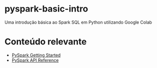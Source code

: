 # pyspark-basic-intro

Uma introdução básica ao Spark SQL em Python utilizando Google Colab

# Conteúdo relevante

 - [PySpark Getting Started](https://spark.apache.org/docs/latest/api/python/getting_started/index.html)
 - [PySpark API Reference](https://spark.apache.org/docs/latest/api/python/reference/index.html)
